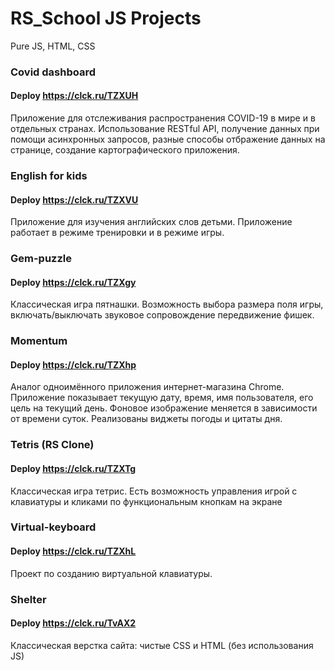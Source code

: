 # RS_School JS Projects
Pure JS, HTML, CSS

### Covid dashboard
#### Deploy https://clck.ru/TZXUH
Приложение для отслеживания распространения COVID-19 в мире и в отдельных странах. Использование RESTful API,
получение данных при помощи асинхронных запросов, разные способы отбражение данных на странице, создание картографического приложения.

### English for kids
#### Deploy https://clck.ru/TZXVU
Приложение для изучения английских слов детьми. Приложение работает в режиме тренировки и в режиме игры. 

### Gem-puzzle
#### Deploy https://clck.ru/TZXgy
Классическая игра пятнашки. Возможность выбора размера поля игры, включать/выключать звуковое сопровождение передвижение фишек.

### Momentum 
#### Deploy https://clck.ru/TZXhp
Аналог одноимённого приложения интернет-магазина Chrome. Приложение показывает текущую дату, время, имя пользователя, его цель на текущий день. Фоновое изображение меняется в зависимости от времени суток. Реализованы виджеты погоды и цитаты дня.

### Tetris (RS Clone)
#### Deploy https://clck.ru/TZXTg
Классическая игра тетрис. Есть возможность управления игрой с клавиатуры и кликами по функциональным кнопкам на экране

### Virtual-keyboard
#### Deploy https://clck.ru/TZXhL
Проект по созданию виртуальной клавиатуры. 

### Shelter
#### Deploy https://clck.ru/TvAX2
Классическая верстка сайта: чистые CSS и HTML (без использования JS)

